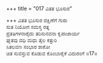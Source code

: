 +++
title = "017 ವಿತತ ಭೂಸುರ"

+++
ವಿತತ ಭೂಸುರ ದಕ್ಷಿಣೆಗೆ ಗುರು  
ಸುತ ನಿಯೋಗ ಸಮಸ್ತ ರತ್ನ   
ಪ್ರತತಿಗಳನಾರೈದು ತರಿಸುನವನಾ ಕೃಪಾಚಾರ್ಯ   
ಘೃತವು ದಧಿ ಮಧು ತೈಲ ಕತ್ತುರಿ  
ಸಿತಲವಣ ಸಂಭಾರ ಶಾಕೋ  
ಚಿತ ಸುವಸ್ತುವ ಕೊಡುವ ಕೊಂಬಾರೈಕೆ ವಿದುರಂಗೆ   ॥17॥